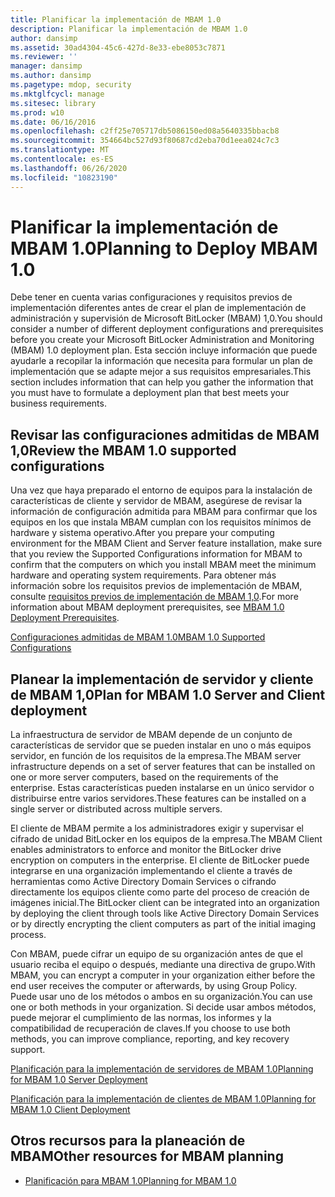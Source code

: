 ```yaml
---
title: Planificar la implementación de MBAM 1.0
description: Planificar la implementación de MBAM 1.0
author: dansimp
ms.assetid: 30ad4304-45c6-427d-8e33-ebe8053c7871
ms.reviewer: ''
manager: dansimp
ms.author: dansimp
ms.pagetype: mdop, security
ms.mktglfcycl: manage
ms.sitesec: library
ms.prod: w10
ms.date: 06/16/2016
ms.openlocfilehash: c2ff25e705717db5086150ed08a5640335bbacb8
ms.sourcegitcommit: 354664bc527d93f80687cd2eba70d1eea024c7c3
ms.translationtype: MT
ms.contentlocale: es-ES
ms.lasthandoff: 06/26/2020
ms.locfileid: "10823190"
---
```

# <span data-ttu-id="57258-103">Planificar la implementación de MBAM 1.0</span><span class="sxs-lookup"><span data-stu-id="57258-103">Planning to Deploy MBAM 1.0</span></span>


<span data-ttu-id="57258-104">Debe tener en cuenta varias configuraciones y requisitos previos de implementación diferentes antes de crear el plan de implementación de administración y supervisión de Microsoft BitLocker (MBAM) 1,0.</span><span class="sxs-lookup"><span data-stu-id="57258-104">You should consider a number of different deployment configurations and prerequisites before you create your Microsoft BitLocker Administration and Monitoring (MBAM) 1.0 deployment plan.</span></span> <span data-ttu-id="57258-105">Esta sección incluye información que puede ayudarle a recopilar la información que necesita para formular un plan de implementación que se adapte mejor a sus requisitos empresariales.</span><span class="sxs-lookup"><span data-stu-id="57258-105">This section includes information that can help you gather the information that you must have to formulate a deployment plan that best meets your business requirements.</span></span>

## <span data-ttu-id="57258-106">Revisar las configuraciones admitidas de MBAM 1,0</span><span class="sxs-lookup"><span data-stu-id="57258-106">Review the MBAM 1.0 supported configurations</span></span>


<span data-ttu-id="57258-107">Una vez que haya preparado el entorno de equipos para la instalación de características de cliente y servidor de MBAM, asegúrese de revisar la información de configuración admitida para MBAM para confirmar que los equipos en los que instala MBAM cumplan con los requisitos mínimos de hardware y sistema operativo.</span><span class="sxs-lookup"><span data-stu-id="57258-107">After you prepare your computing environment for the MBAM Client and Server feature installation, make sure that you review the Supported Configurations information for MBAM to confirm that the computers on which you install MBAM meet the minimum hardware and operating system requirements.</span></span> <span data-ttu-id="57258-108">Para obtener más información sobre los requisitos previos de implementación de MBAM, consulte [requisitos previos de implementación de MBAM 1,0](mbam-10-deployment-prerequisites.md).</span><span class="sxs-lookup"><span data-stu-id="57258-108">For more information about MBAM deployment prerequisites, see [MBAM 1.0 Deployment Prerequisites](mbam-10-deployment-prerequisites.md).</span></span>

[<span data-ttu-id="57258-109">Configuraciones admitidas de MBAM 1.0</span><span class="sxs-lookup"><span data-stu-id="57258-109">MBAM 1.0 Supported Configurations</span></span>](mbam-10-supported-configurations.md)

## <span data-ttu-id="57258-110">Planear la implementación de servidor y cliente de MBAM 1,0</span><span class="sxs-lookup"><span data-stu-id="57258-110">Plan for MBAM 1.0 Server and Client deployment</span></span>


<span data-ttu-id="57258-111">La infraestructura de servidor de MBAM depende de un conjunto de características de servidor que se pueden instalar en uno o más equipos servidor, en función de los requisitos de la empresa.</span><span class="sxs-lookup"><span data-stu-id="57258-111">The MBAM server infrastructure depends on a set of server features that can be installed on one or more server computers, based on the requirements of the enterprise.</span></span> <span data-ttu-id="57258-112">Estas características pueden instalarse en un único servidor o distribuirse entre varios servidores.</span><span class="sxs-lookup"><span data-stu-id="57258-112">These features can be installed on a single server or distributed across multiple servers.</span></span>

<span data-ttu-id="57258-113">El cliente de MBAM permite a los administradores exigir y supervisar el cifrado de unidad BitLocker en los equipos de la empresa.</span><span class="sxs-lookup"><span data-stu-id="57258-113">The MBAM Client enables administrators to enforce and monitor the BitLocker drive encryption on computers in the enterprise.</span></span> <span data-ttu-id="57258-114">El cliente de BitLocker puede integrarse en una organización implementando el cliente a través de herramientas como Active Directory Domain Services o cifrando directamente los equipos cliente como parte del proceso de creación de imágenes inicial.</span><span class="sxs-lookup"><span data-stu-id="57258-114">The BitLocker client can be integrated into an organization by deploying the client through tools like Active Directory Domain Services or by directly encrypting the client computers as part of the initial imaging process.</span></span>

<span data-ttu-id="57258-115">Con MBAM, puede cifrar un equipo de su organización antes de que el usuario reciba el equipo o después, mediante una directiva de grupo.</span><span class="sxs-lookup"><span data-stu-id="57258-115">With MBAM, you can encrypt a computer in your organization either before the end user receives the computer or afterwards, by using Group Policy.</span></span> <span data-ttu-id="57258-116">Puede usar uno de los métodos o ambos en su organización.</span><span class="sxs-lookup"><span data-stu-id="57258-116">You can use one or both methods in your organization.</span></span> <span data-ttu-id="57258-117">Si decide usar ambos métodos, puede mejorar el cumplimiento de las normas, los informes y la compatibilidad de recuperación de claves.</span><span class="sxs-lookup"><span data-stu-id="57258-117">If you choose to use both methods, you can improve compliance, reporting, and key recovery support.</span></span>

[<span data-ttu-id="57258-118">Planificación para la implementación de servidores de MBAM 1.0</span><span class="sxs-lookup"><span data-stu-id="57258-118">Planning for MBAM 1.0 Server Deployment</span></span>](planning-for-mbam-10-server-deployment.md)

[<span data-ttu-id="57258-119">Planificación para la implementación de clientes de MBAM 1.0</span><span class="sxs-lookup"><span data-stu-id="57258-119">Planning for MBAM 1.0 Client Deployment</span></span>](planning-for-mbam-10-client-deployment.md)

## <a href="" id="other-resources-for-mbam-planning-"></a><span data-ttu-id="57258-120">Otros recursos para la planeación de MBAM</span><span class="sxs-lookup"><span data-stu-id="57258-120">Other resources for MBAM planning</span></span>


-   [<span data-ttu-id="57258-121">Planificación para MBAM 1.0</span><span class="sxs-lookup"><span data-stu-id="57258-121">Planning for MBAM 1.0</span></span>](planning-for-mbam-10.md)

 

 





